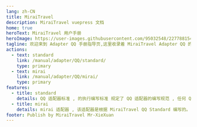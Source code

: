 ```yaml
---
lang: zh-CN
title: MiraiTravel
description: MiraiTravel vuepress 文档
home: true
heroText: MiraiTravel 用户手册
heroImage: https://user-images.githubusercontent.com/95032548/227788154-308b161b-77d9-4a3e-9b19-da94a5d0f5ae.jpg
tagline: 欢迎来到 Adapter QQ 手册指导页,这里收录着 MiraiTravel Adapter QQ 的用户手册。
actions:
  - text: standard
    link: /manual/adapter/QQ/standard/
    type: primary
  - text: mirai
    link: /manual/adapter/QQ/mirai/
    type: primary
features:
  - title: standard
    details: QQ 适配器标准 , 的执行编写标准 规定了 QQ 适配器的编写规范 , 任何 QQ 适配器都应该要遵守这个规范。 该标准参考了 Mirai 。
  - title: mirai
    details: mirai 适配器 , 该适配器是根据 MiraiTravel QQ Standard 编写的。
footer: Publish by MiraiTravel Mr-XieXuan
---
```

